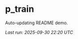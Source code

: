 # p_train

Auto-updating README demo.

<!--START_SECTION:status-->
_Last run: 2025-09-30 22:20 UTC_
<!--END_SECTION:status-->




































































































































































































































































































































































































































































































































































































































































































































































































































































































